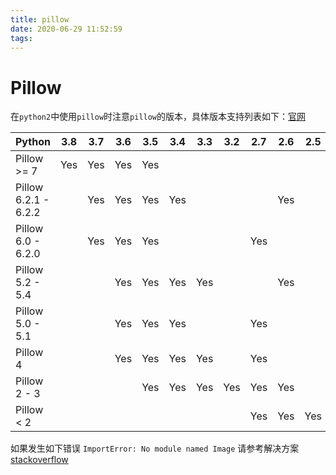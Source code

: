 ```yaml
---
title: pillow
date: 2020-06-29 11:52:59
tags:
---
```


# Pillow

在`python2`中使用`pillow`时注意`pillow`的版本，具体版本支持列表如下：[官网](https://pillow.readthedocs.io/en/stable/installation.html#notes)

| Python | 3.8 | 3.7 | 3.6 | 3.5 | 3.4 | 3.3 | 3.2 | 2.7 | 2.6 | 2.5 | 2.4 |
|  ----  | ----  |----  | ----  |----  | ----  |----  | ----  |----  | ----  |----  | ----  |
| Pillow >= 7 | Yes |Yes | Yes | Yes	| | 	 | 	 | 	 | 	 | 	 | 	 | 
| Pillow 6.2.1 - 6.2.2 || Yes |Yes |Yes |Yes	 | 	 | 	 | |	Yes	 | 	 | 	 | 
| Pillow 6.0 - 6.2.0 | |	Yes |Yes|Yes	 | 	| | 	  	|Yes	 | 	 | 	 | 
| Pillow 5.2 - 5.4	 || |	Yes|	Yes|	Yes|	Yes	 | |		|Yes	 | 	 | 	 | 
| Pillow 5.0 - 5.1	| | |	Yes|	Yes|	Yes	 | 	|  	|Yes	 | 	 | 	 | 
| Pillow 4	 | 	| | 	Yes|	Yes|	Yes|	Yes	 | 	|Yes	 | 	 | 	 | 
| Pillow 2 - 3	 | |	 | 	 | 	Yes|	Yes	|Yes|	Yes|	Yes|	Yes	 | 	 | 
| Pillow < 2	 | 	| | 	 | 	 | 	 | 	 | 	 | 	Yes	|Yes|	Yes|	Yes|

如果发生如下错误
`ImportError: No module named Image`
请参考解决方案 [stackoverflow](https://stackoverflow.com/questions/31016085/importerror-no-module-named-image-importerror-no-module-named-pil-python/31035763)

